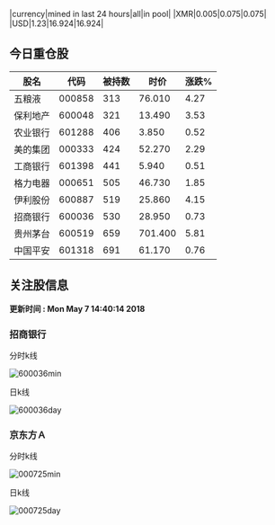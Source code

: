 |currency|mined in last 24 hours|all|in pool|
|XMR|0.005|0.075|0.075|
|USD|1.23|16.924|16.924|

## 今日重仓股 

|股名|代码|被持数|时价|涨跌%|
|---|---|---|---|---|
|五粮液|000858|313|76.010|4.27|
|保利地产|600048|321|13.490|3.53|
|农业银行|601288|406|3.850|0.52|
|美的集团|000333|424|52.270|2.29|
|工商银行|601398|441|5.940|0.51|
|格力电器|000651|505|46.730|1.85|
|伊利股份|600887|519|25.860|4.15|
|招商银行|600036|530|28.950|0.73|
|贵州茅台|600519|659|701.400|5.81|
|中国平安|601318|691|61.170|0.76|

## 关注股信息
**更新时间 : Mon May  7 14:40:14 2018**
### 招商银行 
分时k线

![600036min](http://image.sinajs.cn/newchart/min/n/sh600036.gif)

日k线

![600036day](http://image.sinajs.cn/newchart/daily/n/sh600036.gif)

### 京东方Ａ 
分时k线

![000725min](http://image.sinajs.cn/newchart/min/n/sz000725.gif)

日k线

![000725day](http://image.sinajs.cn/newchart/daily/n/sz000725.gif)
